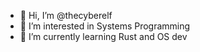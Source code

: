 - 👋 Hi, I’m @thecyberelf
- 👀 I’m interested in Systems Programming
- 🌱 I’m currently learning Rust and OS dev

<!---
thecyberelf/thecyberelf is a ✨ special ✨ repository because its `README.md` (this file) appears on your GitHub profile.
You can click the Preview link to take a look at your changes.
--->
